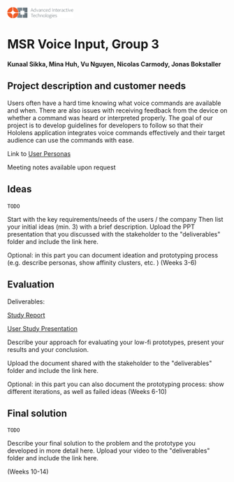 <p align="left" width="100%">
  <img style="width:30%;align:left" src="img/logo-ait.png">             
</p>

# MSR Voice Input, Group 3
#### Kunaal Sikka, Mina Huh, Vu Nguyen, Nicolas Carmody, Jonas Bokstaller

## Project description and customer needs

Users often have a hard time knowing what voice commands are available and when. There are also issues with receiving feedback from the device on whether a command was heard or interpreted properly. The goal of our project is to develop guidelines for developers to follow so that their Hololens application integrates voice commands effectively and their target audience can use the commands with ease.

Link to [User Personas](https://docs.google.com/document/d/19S1B5Kuxh-lI8tsHfoAEIIXfTWTcwt1xHbvo8nMF6qo/edit?usp=sharing)

Meeting notes available upon request

## Ideas
    TODO
Start with the key requirements/needs of the users / the company
Then list your initial ideas (min. 3) with a brief description.
Upload the PPT presentation that you discussed with the stakeholder to the "deliverables" folder and include the link here. 

Optional: in this part you can document ideation and prototyping process (e.g. describe personas, show affinity clusters, etc. ) (Weeks 3-6)
    
## Evaluation
Deliverables:

[Study Report](/Deliverables/Study_Report.pdf)

[User Study Presentation](/Deliverables/User_Study_presentation.pdf)

Describe your approach for evaluating your low-fi prototypes, present your results and your conclusion. 

Upload the document shared with the stakeholder to the "deliverables" folder and include the link here.

Optional: in this part you can also document the prototyping process: show different iterations, as well as failed ideas (Weeks 6-10)

## Final solution
    TODO
Describe your final solution to the problem and the prototype you developed in more detail here.
Upload your video to the "deliverables" folder and include the link here. 

(Weeks 10-14)
